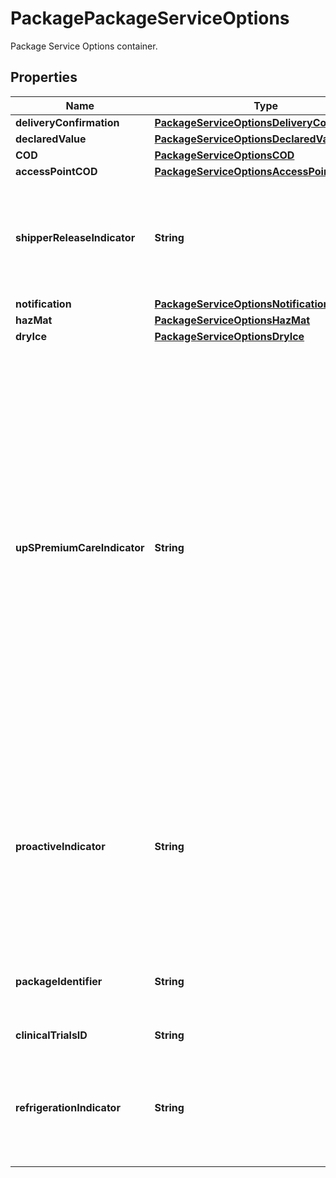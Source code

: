 

# PackagePackageServiceOptions

Package Service Options container.

## Properties

| Name | Type | Description | Notes |
|------------ | ------------- | ------------- | -------------|
|**deliveryConfirmation** | [**PackageServiceOptionsDeliveryConfirmation**](PackageServiceOptionsDeliveryConfirmation.md) |  |  [optional] |
|**declaredValue** | [**PackageServiceOptionsDeclaredValue**](PackageServiceOptionsDeclaredValue.md) |  |  [optional] |
|**COD** | [**PackageServiceOptionsCOD**](PackageServiceOptionsCOD.md) |  |  [optional] |
|**accessPointCOD** | [**PackageServiceOptionsAccessPointCOD**](PackageServiceOptionsAccessPointCOD.md) |  |  [optional] |
|**shipperReleaseIndicator** | **String** | The presence indicates that the package may be released by driver without a signature from the consignee.  Empty Tag. Only available for US50/PR to US50/PR packages without return service. |  [optional] |
|**notification** | [**PackageServiceOptionsNotification**](PackageServiceOptionsNotification.md) |  |  [optional] |
|**hazMat** | [**PackageServiceOptionsHazMat**](PackageServiceOptionsHazMat.md) |  |  [optional] |
|**dryIce** | [**PackageServiceOptionsDryIce**](PackageServiceOptionsDryIce.md) |  |  [optional] |
|**upSPremiumCareIndicator** | **String** | An UPSPremiumCareIndicator indicates special handling is required for shipment having controlled substances.  Empty Tag means indicator is present.   The UPSPremiumCareIndicator cannot be requested for package with Delivery Confirmation - Adult Signature Required and Delivery Confirmation- Signature Required.   UPSPremiumCareIndicator is valid for following Return services:�  Returns Exchange (available with a contract) Print Return Label Print and Mail Electronic Return Label  Return Service Three Attempt  The UPSPremiumCareIndicator can be requested with following UPS services:  UPS Express� Early UPS Express UPS Express Saver  UPS Standard Valid only for Canada to Canada movements. |  [optional] |
|**proactiveIndicator** | **String** | Presence/Absence Indicator. Any value is ignored. If present, the package is rated for UPS Proactive Response and proactive package tracking. Contractual accessorial for health care companies to allow package monitoring throughout the UPS system.  Shippers account needs to have valid contract for UPS Proactive Reponse. |  [optional] |
|**packageIdentifier** | **String** | Identifies the package containing Dangerous Goods.  Required for Hazmat shipment if SubVersion is greater than or equal to 1701. |  [optional] |
|**clinicalTrialsID** | **String** | Unique identifier for clinical trials |  [optional] |
|**refrigerationIndicator** | **String** | Presence/Absence Indicator. Any value is ignored. If present, indicates that the package contains an item that needs refrigeration.  Shippers account needs to have a valid contract for Refrigeration. |  [optional] |



